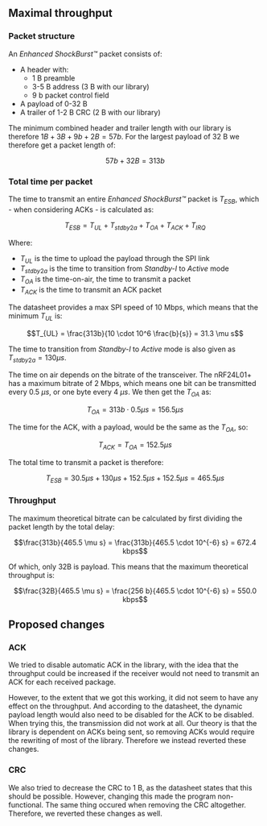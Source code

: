 ## Maximal throughput

### Packet structure

An _Enhanced ShockBurst™_ packet consists of:

- A header with:
  - 1 B preamble
  - 3-5 B address (3 B with our library)
  - 9 b packet control field
- A payload of 0-32 B
- A trailer of 1-2 B CRC (2 B with our library)

The minimum combined header and trailer length with our library is therefore $1B + 3B + 9b + 2B = 57b$. For the largest payload of 32 B we therefore get a packet length of:

$$57b + 32B = 313b$$

### Total time per packet

The time to transmit an entire _Enhanced ShockBurst™_ packet is $T_{ESB}$, which - when considering ACKs - is calculated as:

$$T_{ESB} = T_{UL} + T_{stdby2a} + T_{OA} + T_{ACK} + T_{IRQ}$$

Where:

- $T_{UL}$ is the time to upload the payload through the SPI link
- $T_{stdby2a}$ is the time to transition from _Standby-I_ to _Active_ mode
- $T_{OA}$ is the time-on-air, the time to transmit a packet
- $T_{ACK}$ is the time to transmit an ACK packet

The datasheet provides a max SPI speed of 10 Mbps, which means that the minimum $T_{UL}$ is:

$$T_{UL} = \frac{313b}{10 \cdot 10^6 \frac{b}{s}} = 31.3 \mu s$$

The time to transition from _Standby-I_ to _Active_ mode is also given as $T_{stdby2a} = 130 \mu s$.

The time on air depends on the bitrate of the transceiver. The nRF24L01+ has a maximum bitrate of 2 Mbps, which means one bit can be transmitted every 0.5 $\mu s$, or one byte every 4 $\mu s$. We then get the $T_{OA}$ as:

$$T_{OA} = 313b \cdot 0.5 \mu s = 156.5 \mu s$$

The time for the ACK, with a payload, would be the same as the $T_{OA}$, so:

$$T_{ACK} = T_{OA} = 152.5 \mu s$$

The total time to transmit a packet is therefore:

$$T_{ESB} = 30.5 \mu s + 130 \mu s + 152.5 \mu s + 152.5 \mu s = 465.5 \mu s$$

<!--
However, the delay between starting to transmit a packet, and starting to read the received ACK, must be at least $360 \mu s$, which is reflected in the `send` function in the library. Currently, this delay is only $152.5 \mu s$, which is too short. Therefore, an additional delay of $360 \mu s - 152.5 \mu s = 207.5 \mu s$ can be added to the total transmit time:

$$T_{ESB\_Final} = 465.5 \mu s + 207.5 \mu s = 673 \mu s$$
-->

### Throughput

The maximum theoretical bitrate can be calculated by first dividing the packet length by the total delay:

$$\frac{313b}{465.5 \mu s} = \frac{313b}{465.5 \cdot 10^{-6} s} = 672.4 kbps$$

Of which, only 32B is payload. This means that the maximum theoretical throughput is:

$$\frac{32B}{465.5 \mu s} = \frac{256 b}{465.5 \cdot 10^{-6} s} = 550.0 kbps$$

## Proposed changes

### ACK

We tried to disable automatic ACK in the library, with the idea that the throughput could be increased if the receiver would not need to transmit an ACK for each received package.

However, to the extent that we got this working, it did not seem to have any effect on the throughput. And according to the datasheet, the dynamic payload length would also need to be disabled for the ACK to be disabled. When trying this, the transmission did not work at all. Our theory is that the library is dependent on ACKs being sent, so removing ACKs would require the rewriting of most of the library. Therefore we instead reverted these changes.

### CRC

We also tried to decrease the CRC to 1 B, as the datasheet states that this should be possible. However, changing this made the program non-functional. The same thing occured when removing the CRC altogether. Therefore, we reverted these changes as well.
